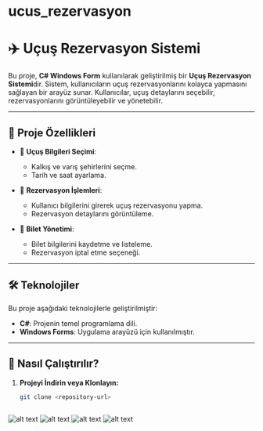 # ucus_rezervasyon
# ✈️ Uçuş Rezervasyon Sistemi

Bu proje, **C# Windows Form** kullanılarak geliştirilmiş bir **Uçuş Rezervasyon Sistemi**dir. Sistem, kullanıcıların uçuş rezervasyonlarını kolayca yapmasını sağlayan bir arayüz sunar. Kullanıcılar, uçuş detaylarını seçebilir, rezervasyonlarını görüntüleyebilir ve yönetebilir.

---

## 📂 Proje Özellikleri

- 🛫 **Uçuş Bilgileri Seçimi**:
  - Kalkış ve varış şehirlerini seçme.
  - Tarih ve saat ayarlama.
  
- 📝 **Rezervasyon İşlemleri**:
  - Kullanıcı bilgilerini girerek uçuş rezervasyonu yapma.
  - Rezervasyon detaylarını görüntüleme.
  
- 🧾 **Bilet Yönetimi**:
  - Bilet bilgilerini kaydetme ve listeleme.
  - Rezervasyon iptal etme seçeneği.

---

## 🛠️ Teknolojiler

Bu proje aşağıdaki teknolojilerle geliştirilmiştir:

- **C#**: Projenin temel programlama dili.
- **Windows Forms**: Uygulama arayüzü için kullanılmıştır.

---

## 🚀 Nasıl Çalıştırılır?

1. **Projeyi İndirin veya Klonlayın:**
   ```bash
   git clone <repository-url>
  
![alt text](<ekran resimleri/Ekran Alıntısı5.PNG>)
![alt text](<ekran resimleri/Ekran Alıntısı8.PNG>)
![alt text](image.png)
![alt text](image-1.png)